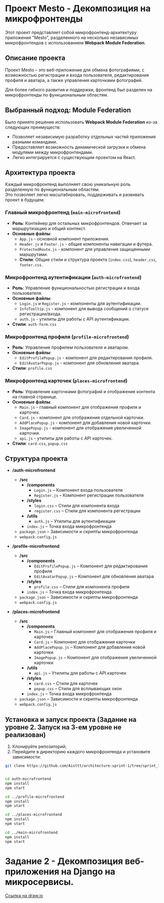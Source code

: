 # Проект Mesto - Декомпозиция на микрофронтенды

Этот проект представляет собой микрофронтенд-архитектуру приложения "Mesto", разделенного на несколько независимых микрофронтендов с использованием **Webpack Module Federation**.

## Описание проекта

Проект Mesto – это веб-приложение для обмена фотографиями, с возможностью регистрации и входа пользователя, редактирования профиля и аватара, а также управления карточками фотографий.

Для более гибкого развития и поддержки, фронтенд был разделен на микрофронтенды по функциональным областям.

## Выбранный подход: Module Federation

Было принято решение использовать **Webpack Module Federation** из-за следующих преимуществ:
- Позволяет независимую разработку отдельных частей приложения разными командами.
- Предоставляет возможность динамической загрузки и обмена модулями между микрофронтендами.
- Легко интегрируется с существующим проектом на React.

## Архитектура проекта
Каждый микрофронтенд выполняет свою уникальную роль разделенную по функциональным областям.  
Это позволяет легко масштабировать, поддерживать и развивать проект в будущем.  

### Главный микрофронтенд (`main-microfrontend`)
- **Роль**: Контейнер для остальных микрофронтендов. Отвечает за маршрутизацию и общий контекст.
- **Основные файлы**:
  - `App.js` - основной компонент приложения.
  - `Header.js` и `Footer.js` - общие компоненты навигации и футера.
  - `ProtectedRoute.js` - компонент для управления защищенными маршрутами.
  - **Стили**: Общие стили и структура проекта (`index.css`), `header.css`, `footer.css`.

### Микрофронтенд аутентификации (`auth-microfrontend`)
- **Роль**: Управление функциональностью регистрации и входа пользователя.
- **Основные файлы**:
  - `Login.js` и `Register.js` - компоненты для аутентификации.
  - `InfoTooltip.js` - компонент для вывода сообщений о статусе регистрации/входа.
  - `auth.js` - утилиты для работы с API аутентификации.
- **Стили**: `auth-form.css`

### Микрофронтенд профиля (`profile-microfrontend`)
- **Роль**: Управление профилем пользователя и аватаром.
- **Основные файлы**:
  - `EditProfilePopup.js` - компонент для редактирования профиля.
  - `EditAvatarPopup.js` - компонент для обновления аватара.
- **Стили**: `profile.css`

### Микрофронтенд карточек (`places-microfrontend`)
- **Роль**: Управление карточками фотографий и отображение контента на главной странице.
- **Основные файлы**:
  - `Main.js` - главный компонент для отображения профиля и карточек.
  - `Card.js` - компонент для отображения отдельной карточки.
  - `AddPlacePopup.js` - компонент для добавления новой карточки.
  - `ImagePopup.js` - компонент для отображения увеличенной карточки.
  - `api.js` - утилиты для работы с API карточек.
- **Стили**: `card.css`, `popup.css`

## Структура проекта

- **/auth-microfrontend**
  - **/src**
    - **/components**
      - `Login.js` – Компонент входа пользователя
      - `Register.js` – Компонент регистрации пользователя
    - **/styles**
      - `login.css` – Стили для компонента входа
      - `register.css` – Стили для компонента регистрации
    - **/utils**
      - `auth.js` – Утилиты для аутентификации
    - `index.js` – Точка входа микрофронтенда
  - `package.json` – Зависимости и скрипты микрофронтенда
  - `webpack.config.js`

- **/profile-microfrontend**
  - **/src**
    - **/components**
      - `EditProfilePopup.js` – Компонент для редактирования профиля
      - `EditAvatarPopup.js` – Компонент для обновления аватара
    - **/styles**
      - `profile.css` – Стили для компонента профиля
    - `index.js` – Точка входа микрофронтенда
  - `package.json` – Зависимости и скрипты микрофронтенда
  - `webpack.config.js`

- **/places-microfrontend**
  - **/src**
    - **/components**
      - `Main.js` – Главный компонент для отображения профиля и карточек
      - `Card.js` – Компонент для отображения карточки
      - `AddPlacePopup.js` – Компонент для добавления новой карточки
      - `ImagePopup.js` – Компонент для отображения увеличенной карточки
    - **/utils**
      - `api.js` – Утилиты для работы с API карточек
    - **/styles**
      - `card.css` – Стили для карточек
      - `popup.css` – Стили для всплывающих окон
    - `index.js` – Точка входа микрофронтенда
  - `package.json` – Зависимости и скрипты микрофронтенда
  - `webpack.config.js`

## Установка и запуск проекта (Задание на уровне 2. Запуск на 3-ем уровне не реализован)
1. Клонируйте репозиторий;
2. Перейдите в директорию каждого микрофронтенда и установите зависимости:  
```bash
git clone https://github.com/Aisttt/architecture-sprint-1/tree/sprint_1


cd auth-microfrontend
npm install
npm start

cd ../profile-microfrontend
npm install
npm start

cd ../places-microfrontend
npm install
npm start

cd ../main-microfrontend
npm install
npm start
```

# Задание 2 - Декомпозиция веб-приложения на Django на микросервисы.
[Ссылка на draw.io](https://drive.google.com/file/d/1JHAswsZacEBw_SMpOpFDwyFvV3Tuq1IG/view?usp=sharing)
